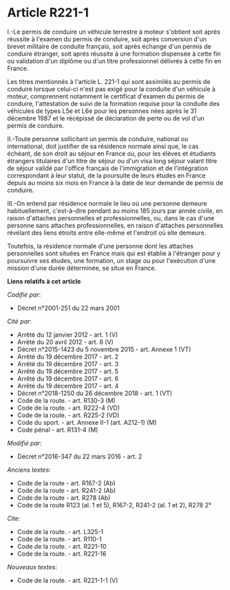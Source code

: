 # Article R221-1

I.-Le permis de conduire un véhicule terrestre à moteur s'obtient soit après réussite à l'examen du permis de conduire, soit
après conversion d'un brevet militaire de conduite français, soit après échange d'un permis de conduire étranger, soit après
réussite à une formation dispensée à cette fin ou validation d'un diplôme ou d'un titre professionnel délivrés à cette fin en
France. 

Les titres mentionnés à l'article L. 221-1 qui sont assimilés au permis de conduire lorsque celui-ci n'est pas exigé pour la
conduite d'un véhicule à moteur, comprennent notamment le certificat d'examen du permis de conduire, l'attestation de suivi
de la formation requise pour la conduite des véhicules de types L5e et L6e pour les personnes nées après le 31 décembre 1987
et le récépissé de déclaration de perte ou de vol d'un permis de conduire. 

II.-Toute personne sollicitant un permis de conduire, national ou international, doit justifier de sa résidence normale ainsi
que, le cas échéant, de son droit au séjour en France ou, pour les élèves et étudiants étrangers titulaires d'un titre de
séjour ou d'un visa long séjour valant titre de séjour validé par l'office français de l'immigration et de l'intégration
correspondant à leur statut, de la poursuite de leurs études en France depuis au moins six mois en France à la date de leur
demande de permis de conduire. 

III.-On entend par résidence normale le lieu où une personne demeure habituellement, c'est-à-dire pendant au moins 185 jours
par année civile, en raison d'attaches personnelles et professionnelles, ou, dans le cas d'une personne sans attaches
professionnelles, en raison d'attaches personnelles révélant des liens étroits entre elle-même et l'endroit où elle demeure. 

Toutefois, la résidence normale d'une personne dont les attaches personnelles sont situées en France mais qui est établie à
l'étranger pour y poursuivre ses études, une formation, un stage ou pour l'exécution d'une mission d'une durée déterminée, se
situe en France.

**Liens relatifs à cet article**

_Codifié par_:

  - Décret n°2001-251 du 22 mars 2001

_Cité par_:

  - Arrêté du 12 janvier 2012 - art. 1 (V)
  - Arrêté du 20 avril 2012 - art. 8 (V)
  - Décret n°2015-1423 du 5 novembre 2015 - art. Annexe 1 (VT)
  - Arrêté du 19 décembre 2017 - art. 2
  - Arrêté du 19 décembre 2017 - art. 3
  - Arrêté du 19 décembre 2017 - art. 5
  - Arrêté du 19 décembre 2017 - art. 6
  - Arrêté du 19 décembre 2017 - art. 4
  - Décret n°2018-1250 du 26 décembre 2018 - art. 1 (VT)
  - Code de la route. - art. R130-3 (M)
  - Code de la route. - art. R222-4 (VD)
  - Code de la route. - art. R225-2 (VD)
  - Code du sport. - art. Annexe II-1 (art. A212-1) (M)
  - Code pénal - art. R131-4 (M)

_Modifié par_:

  - Décret n°2016-347 du 22 mars 2016 - art. 2

_Anciens textes_:

  - Code de la route - art. R167-2 (Ab)
  - Code de la route - art. R241-2 (Ab)
  - Code de la route - art. R278 (Ab)
  - Code de la route R123 (al. 1 et 5), R167-2, R241-2 (al. 1 et 2), R278 2°

_Cite_:

  - Code de la route. - art. L325-1
  - Code de la route. - art. R110-1
  - Code de la route. - art. R221-10
  - Code de la route. - art. R221-16

_Nouveaux textes_:

  - Code de la route. - art. R221-1-1 (V)
